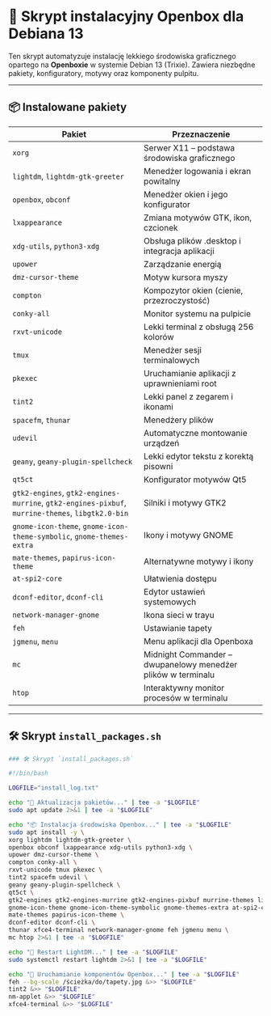 # 🧰 Skrypt instalacyjny Openbox dla Debiana 13

Ten skrypt automatyzuje instalację lekkiego środowiska graficznego opartego na **Openboxie** w systemie Debian 13 (Trixie). Zawiera niezbędne pakiety, konfiguratory, motywy oraz komponenty pulpitu.

---

## 📦 Instalowane pakiety


| Pakiet | Przeznaczenie |
|--------|---------------|
| `xorg` | Serwer X11 – podstawa środowiska graficznego |
| `lightdm`, `lightdm-gtk-greeter` | Menedżer logowania i ekran powitalny |
| `openbox`, `obconf` | Menedżer okien i jego konfigurator |
| `lxappearance` | Zmiana motywów GTK, ikon, czcionek |
| `xdg-utils`, `python3-xdg` | Obsługa plików .desktop i integracja aplikacji |
| `upower` | Zarządzanie energią |
| `dmz-cursor-theme` | Motyw kursora myszy |
| `compton` | Kompozytor okien (cienie, przezroczystość) |
| `conky-all` | Monitor systemu na pulpicie |
| `rxvt-unicode` | Lekki terminal z obsługą 256 kolorów |
| `tmux` | Menedżer sesji terminalowych |
| `pkexec` | Uruchamianie aplikacji z uprawnieniami root |
| `tint2` | Lekki panel z zegarem i ikonami |
| `spacefm`, `thunar` | Menedżery plików |
| `udevil` | Automatyczne montowanie urządzeń |
| `geany`, `geany-plugin-spellcheck` | Lekki edytor tekstu z korektą pisowni |
| `qt5ct` | Konfigurator motywów Qt5 |
| `gtk2-engines`, `gtk2-engines-murrine`, `gtk2-engines-pixbuf`, `murrine-themes`, `libgtk2.0-bin` | Silniki i motywy GTK2 |
| `gnome-icon-theme`, `gnome-icon-theme-symbolic`, `gnome-themes-extra` | Ikony i motywy GNOME |
| `mate-themes`, `papirus-icon-theme` | Alternatywne motywy i ikony |
| `at-spi2-core` | Ułatwienia dostępu |
| `dconf-editor`, `dconf-cli` | Edytor ustawień systemowych |
| `network-manager-gnome` | Ikona sieci w trayu |
| `feh` | Ustawianie tapety |
| `jgmenu`, `menu` | Menu aplikacji dla Openboxa |
| `mc` | Midnight Commander – dwupanelowy menedżer plików w terminalu |
| `htop` | Interaktywny monitor procesów w terminalu |



---

## 🛠️ Skrypt `install_packages.sh`

```bash
### 🛠️ Skrypt `install_packages.sh`

#!/bin/bash

LOGFILE="install_log.txt"

echo "🔧 Aktualizacja pakietów..." | tee -a "$LOGFILE"
sudo apt update 2>&1 | tee -a "$LOGFILE"

echo "📦 Instalacja środowiska Openbox..." | tee -a "$LOGFILE"
sudo apt install -y \
xorg lightdm lightdm-gtk-greeter \
openbox obconf lxappearance xdg-utils python3-xdg \
upower dmz-cursor-theme \
compton conky-all \
rxvt-unicode tmux pkexec \
tint2 spacefm udevil \
geany geany-plugin-spellcheck \
qt5ct \
gtk2-engines gtk2-engines-murrine gtk2-engines-pixbuf murrine-themes libgtk2.0-bin \
gnome-icon-theme gnome-icon-theme-symbolic gnome-themes-extra at-spi2-core \
mate-themes papirus-icon-theme \
dconf-editor dconf-cli \
thunar xfce4-terminal network-manager-gnome feh jgmenu menu \
mc htop 2>&1 | tee -a "$LOGFILE"

echo "🔄 Restart LightDM..." | tee -a "$LOGFILE"
sudo systemctl restart lightdm 2>&1 | tee -a "$LOGFILE"

echo "🚀 Uruchamianie komponentów Openbox..." | tee -a "$LOGFILE"
feh --bg-scale /ścieżka/do/tapety.jpg &>> "$LOGFILE"
tint2 &>> "$LOGFILE"
nm-applet &>> "$LOGFILE"
xfce4-terminal &>> "$LOGFILE"
